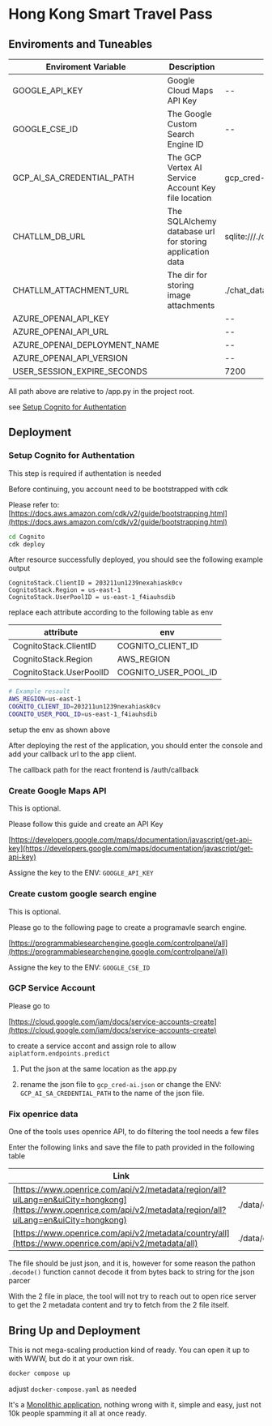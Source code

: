 # Hong Kong Smart Travel Pass

## Enviroments and Tuneables

| Enviroment Variable          | Description                                              | Default                       |
| ---------------------------- | -------------------------------------------------------- | ----------------------------- |
| GOOGLE_API_KEY               | Google Cloud Maps API Key                                | --                            |
| GOOGLE_CSE_ID                | The Google Custom Search Engine ID                       | --                            |
| GCP_AI_SA_CREDENTIAL_PATH    | The GCP Vertex AI Service Account Key file location      | gcp_cred-ai.json              |
| CHATLLM_DB_URL               | The SQLAlchemy database url for storing application data | sqlite:///./chat_data/app.db  |
| CHATLLM_ATTACHMENT_URL       | The dir for storing image attachments                    | ./chat_data/messageAttachment |
| AZURE_OPENAI_API_KEY         |                                                          | --                            |
| AZURE_OPENAI_API_URL         |                                                          | --                            |
| AZURE_OPENAI_DEPLOYMENT_NAME |                                                          | --                            |
| AZURE_OPENAI_API_VERSION     |                                                          | --                            |
| USER_SESSION_EXPIRE_SECONDS  |                                                          | 7200                          |

All path above are relative to /app.py in the project root.

see [Setup Cognito for Authentation](#setup-cognito-for-authentation)

## Deployment

### Setup Cognito for Authentation

This step is required if authentation is needed

Before continuing, you account need to be bootstrapped with cdk

Please refer to: [https://docs.aws.amazon.com/cdk/v2/guide/bootstrapping.html](https://docs.aws.amazon.com/cdk/v2/guide/bootstrapping.html)

```sh
cd Cognito
cdk deploy
```

After resource successfully deployed, you should see the following example output

```text
CognitoStack.ClientID = 203211un1239nexahiask0cv
CognitoStack.Region = us-east-1
CognitoStack.UserPoolID = us-east-1_f4iauhsdib
```

replace each attribute according to the following table as env

| attribute               | env                  |
| ----------------------- | -------------------- |
| CognitoStack.ClientID   | COGNITO_CLIENT_ID    |
| CognitoStack.Region     | AWS_REGION           |
| CognitoStack.UserPoolID | COGNITO_USER_POOL_ID |

```sh
# Example resault
AWS_REGION=us-east-1
COGNITO_CLIENT_ID=203211un1239nexahiask0cv
COGNITO_USER_POOL_ID=us-east-1_f4iauhsdib
```

setup the env as shown above

After deploying the rest of the application, you should enter the console and add your callback url to the app client.

The callback path for the react frontend is /auth/callback

### Create Google Maps API

This is optional.

Please follow this guide and create an API Key

[https://developers.google.com/maps/documentation/javascript/get-api-key](https://developers.google.com/maps/documentation/javascript/get-api-key)

Assigne the key to the ENV: `GOOGLE_API_KEY`

### Create custom google search engine

This is optional.

Please go to the following page to create a programavle search engine.

[https://programmablesearchengine.google.com/controlpanel/all](https://programmablesearchengine.google.com/controlpanel/all)

Assigne the key to the ENV: `GOOGLE_CSE_ID`

### GCP Service Account

Please go to

[https://cloud.google.com/iam/docs/service-accounts-create](https://cloud.google.com/iam/docs/service-accounts-create)

to create a service accont and assign role to allow `aiplatform.endpoints.predict`

1. Put the json at the same location as the app.py

2. rename the json file to `gcp_cred-ai.json` or change the ENV: `GCP_AI_SA_CREDENTIAL_PATH` to the name of the json file.

### Fix openrice data

One of the tools uses openrice API, to do filtering the tool needs a few files

Enter the following links and save the file to path provided in the following table

| Link                                                                                                                                                           | path                              |
| -------------------------------------------------------------------------------------------------------------------------------------------------------------- | --------------------------------- |
| [https://www.openrice.com/api/v2/metadata/region/all?uiLang=en&uiCity=hongkong](https://www.openrice.com/api/v2/metadata/region/all?uiLang=en&uiCity=hongkong) | ./data/openrice_raw.json          |
| [https://www.openrice.com/api/v2/metadata/country/all](https://www.openrice.com/api/v2/metadata/all)                                                           | ./data/openrice_metadata_raw.json |

The file should be just json, and it is, however for some reason the pathon `.decode()` function cannot decode it from bytes back to string for the json parcer

With the 2 file in place, the tool will not try to reach out to open rice server to get the 2 metadata content and try to fetch from the 2 file itself.

## Bring Up and Deployment

This is not mega-scaling production kind of ready. You can open it up to with WWW, but do it at your own risk.

```sh
docker compose up
```

adjust `docker-compose.yaml` as needed

It's a [Monolithic application](https://en.wikipedia.org/wiki/Monolithic_application), nothing wrong with it, simple and easy, just not 10k people spamming it all at once ready.
